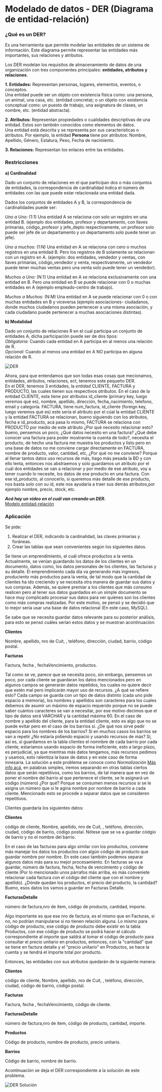 # Modelado de datos - DER (Diagrama de entidad-relación)		
 		
### ¿Qué es un DER?		
  Es una herramienta que permite modelar las entidades de un sistema de información. Este diagrama permite representar las entidades más   importantes, sus relaciones y atributos.
 	
  Los DER modelan los requisitos de almacenamiento de datos de una organización con tres componentes principales: **entidades,             atributos y relaciones**.		

**1. Entidades:** Representan personas, lugares, elementos, eventos, o conceptos.		
     Una entidad puede ser un objeto con existencia física como: una persona, un animal, una casa, etc. (entidad concreta); o un objeto      con existencia conceptual como: un puesto de trabajo, una asignatura de clases, un nombre, etc. (entidad abstracta).		
	
**2. Atributos:** Representan propiedades o cualidades descriptivas de una entidad. Estos son también conocidos como elementos de            datos.		
     Una entidad está descrita y se representa por sus características o atributos. Por ejemplo, la entidad **Persona** tiene por            atributos: Nombre, Apellido, Género, Estatura, Peso, Fecha de nacimiento.		
      		
**3. Relaciones:** Representan los enlaces entre las entidades.		
  		
### Restricciones		

**a) Cardinalidad**		
    
  Dado un conjunto de relaciones en el que participan dos o más conjuntos de entidades, la correspondencia de cardinalidad indica el       número de entidades con las que puede estar relacionada una entidad dada.		
    
  Dados los conjuntos de entidades A y B, la correspondencia de cardinalidades puede ser:		
 		
 _Uno a Uno:_ (1:1) Una entidad A se relaciona con solo un registro en una entidad B. (ejemplo dos entidades, profesor y                   departamento, con llaves primarias, código_profesor y jefe_depto respectivamente, un profesor solo puede ser jefe de un departamento     y un departamento solo puede tener un jefe).		
    		
 _Uno a muchos:_ (1:N) Una entidad en A se relaciona con cero o muchos registros en una entidad B. Pero los registros de B solamente       se relacionan con un registro en A. (ejemplo: dos entidades, vendedor y ventas, con llaves primarias, código_vendedor y venta,           respectivamente, un vendedor puede tener muchas ventas pero una venta solo puede tener un vendedor).		
 		
 _Muchos a Uno:_ (N:1) Una entidad en A se relaciona exclusivamente con una entidad en B. Pero una entidad en B se puede relacionar       con 0 o muchas entidades en A (ejemplo empleado-centro de trabajo).		
		
 _Muchos a Muchos:_ (N:M) Una entidad en A se puede relacionar con 0 o con muchas entidades en B y viceversa (ejemplo asociaciones-       ciudadanos, donde muchos ciudadanos pueden pertenecer a una misma asociación, y cada ciudadano puede pertenecer a muchas   		   asociaciones    distintas).		
 
**b) Modalidad**		
   
  Dado un conjunto de relaciones R en el cual participa un conjunto de entidades A, dicha participación puede ser de dos tipos:				
 _Obligatoria:_ Cuando cada entidad en A participa en al menos una relación de R.		
 _Opcional:_ Cuando al menos una entidad en A NO participa en alguna relación de R.		
    		
 		
 ![DER](http://www.hermosaprogramacion.com/wp-content/uploads/2014/07/entidad-relacion-1.jpg)		
   		
Ahora, para que entendamos que son todas esas cosas que mecionamos, entidades, atributos, relaciones, ect, tenemos este pequeño DER. 			
En el DER, tenemos 3 entidades, la _entidad_ CLIENTE, FACTURA y PRODUCTO, las cuales tienen sus respectivos _atributos_. En el caso de  la entidad CLIENTE, esta tiene por atributos id_cliente (primary key, luego veremos qué es), nombre, apellido, dirección,               fecha_nacimiento, telefono, email y categoría. FACTURA, tiene num_factura, id_cliente (foreign key, luego veremos qué es) este sería     el atributo por el cúal la entidad CLIENTE y la entidad FACTURA se relacionan, bueno siguiendo con los atributos, fecha e id_producto,   acá pasa lo mismo, FACTURA se relaciona con PRODUCTO por medio de este atributo ¿Por qué necesito relacionar esto? bueno, pensemos un   poco, ¿Qué datos necesito en una factura? ¿Qué debe conocer una factura para poder mostrarme la cuenta de todo?, necesita el producto,   de hecho una factura me muestra los productos y listo pero en una base de datos no me conviene cargar directamente en FACTURA, nombre   de producto, valor, cantidad, etc, ¿Por qué no me conviene? Porque al llenar tantos datos uso recursos de más, hago más pesada la BD y   con ello lenta, entonces nos abstraemos y solo guardamos un atributo por el cuál dos entidades se van a relacionar y por medio de ese   atributo, voy a tener cuando lo necesite, los datos de ese producto en una factura. Con ese id_producto, al conocerlo, si queremos más   detalle de ese producto, nos basta solo con su id, este nos ayudaría a traer sus demás atributos,por ejemplo nombre, precio, stock,     etc.		
  		
**_Acá hay un video en el cuál van creando un DER._**		
[Modelo entidad-relación](https://www.youtube.com/watch?v=bxdKRHgLTSg) 
   
### Aplicación
   
Se pide:
1. Realizar el DER, indicando la cardinalidad, las claves primarias y foráneas.
2. Crear las tablas que sean convenientes según los siguientes datos.

Se tiene un emprendimiento, el cuál ofrece productos a la venta. Actualmente, se venían guardando los datos de los clientes en un documento, datos como, los datos personales de los clientes, las facturas y su detalle. El emprendimiento cada día va generando más ingresos, produciento más productos para la venta, de tal modo que la cantidad de clientes ha ido creciendo y se necesita   otra manera de guardar sus datos y sus compras. Además, se quiere premiar a los clientes que más consumo realicen pero al tener sus datos guardados en un simple documento se hace muy complicado procesar sus datos para ver quiénes son los clientes como más compras realizadas.
Por este motivo, se pensó  y se decidió que lo mejor sería usar una base de datos relacional (En este caso, MySQL). 

Se sabe que se necesita guardar datos relevante para su posterior análisis, para esto se pensó cuáles serían estos datos y se muestran acontinuación:   

**Clientes**

Nombre, apellido, nro de Cuit, , teléfono, dirección, ciudad, barrio, código postal.

**Facturas**

Factura, fecha , fechaVencimiento, productos.

Tal como se ve, parece que se necesita poco, sin embargo, pensemos un poco, por cada cliente se guardaran los datos mencionados pero en algunos campos se generarán datos repetidos, los cuales no quiere decir que estén mal pero implicarán mayor uso de recursos. ¿A qué se refiere esto? Cada campo se guarda con un tipo de datos distinto (cada uno pide espacio a memoria), los nombres y apellidos son caracteres para los cuales debemos de asumir un máximo de espacio requerido porque no se puede saber cuántos caracteres se van a necesitar, por ese motivo decimos que el tipo de datos será VARCHAR y la cantidad máxima 60. En el caso de nombre y apellido del cliente, para la entidad cliente, esto es algo que no se puede evitar pero en el caso de los barrios sí. ¿De qué nos sirve pedir espacio para los nombres de los barrios? Si en muchos casos los barrios se van a repetir ¿No estaría pidiendo espacio y usando recursos de más? Sí, así es, si guardamos en la tabla clientes el nomnbre de cada barrio por cada cliente, estaríamos usando espacio de forma ineficiente, esto a largo plazo, es perjudicial, ya que mientras más datos tengamos, más recursos pedimos y usamos, esto ralentiza la base de datos y en este caso de forma innesaria. La solución a este problema se conoce como _Normalización_ [Más info acá](https://es.wikipedia.org/wiki/Normalizaci%C3%B3n_de_bases_de_datos), en palabras simples, iremos separando en otras tablas ciertos datos que serán repetitivos, como los barrios, de tal manera que en vez de poner el nombre del barrio al que pertenece el cliente, se le asignará un código (número) ¿Por qué? Porque se consumen menos recursos si se le asigna un número que si le agina nombre por nombre de barrio a cada cliente. Mencionado esto se procede a separar datos que se consideren repetitivos.

Clientes guardaría los siguientes datos:
  
**Clientes**

código de cliente, Nombre, apellido, nro de Cuit, , teléfono, dirección, ciudad, código de barrio, código postal. Nótese que se va a guardar códgio de barrio y no el nombre del barrio.

En el caso de las facturas para algo similar con los productos, conviene más manejar los datos los productos con algún código de producto que guardar nombre por nombre. En este caso también podemos separar algunos datos más para su mejor procesamiento. 
En facturas se va a guardar, número de factura, fecha, fecha de vencimiento y código de cliente (Por lo mencionado unos párrafos más arriba, es más conveniete relacionar cada factura con el código del cliente que con el nombre y apellido). ¿Dónde quedan los productos, el precio del producto, la cantidad? Bueno, esos datos los vamos a guardar en Facturas Detalle.

**FacturasDetalle**

número de factura,nro de ítem, código de producto, cantidad, importe.

Algo importante es que ese nro de factura, es el mismo que en Facturas, si no, no podrían manipularse si no tienen relación alguna. Lo mismo para código de producto, ese código de producto debe existir en la tabla Productos, con ese código de producto se podrá hacer el cálculo correspondiente al importe que saldrá al tomar el código de producto para consultar el precio unitario en productos, entonces, con la "cantidad" que se tiene en factura detalle y el "precio unitario" en Productos, se hace la cuenta y se tendrá el importe total por producto.

Entonces, las entidades con sus atributos quedarán de la siguiente manera:

**Clientes**

código de cliente, Nombre, apellido, nro de Cuit, , teléfono, dirección, ciudad, código de barrio, código postal.

**Facturas**

Factura, fecha , fechaVencimiento, código de cliente.

**FacturasDetalle**

número de factura,nro de ítem, código de producto, cantidad, importe.

**Productos**

Código de producto, nombre de producto, precio unitario.

**Barrios**

Código de barrio, nombre de barrio.

Acontinuación se deja el DER correspondiente a la solución de este problema.


![DER Solución](https://github.com/Eri02/intro-a-base-de-datos-relacional/blob/gh-pages/BDPTFDER.png)
